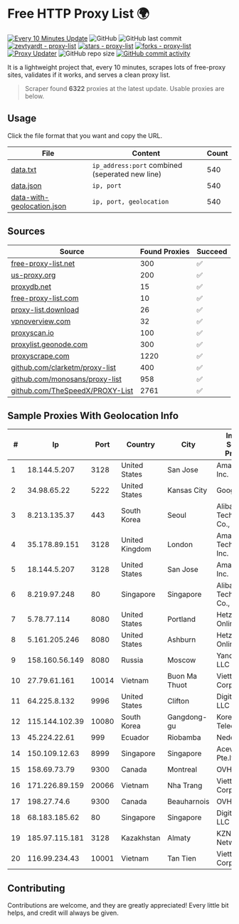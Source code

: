 
# Free HTTP Proxy List 🌍

[![Every 10 Minutes Update](https://github.com/mertguvencli/http-proxy-list/actions/workflows/main.yml/badge.svg?branch=main)](https://github.com/mertguvencli/http-proxy-list/actions/workflows/main.yml)
![GitHub](https://img.shields.io/github/license/mertguvencli/http-proxy-list)
![GitHub last commit](https://img.shields.io/github/last-commit/mertguvencli/http-proxy-list)
[![zevtyardt - proxy-list](https://img.shields.io/static/v1?label=zevtyardt&message=proxy-list&color=blue&logo=github)](https://github.com/zevtyardt/proxy-list "Go to GitHub repo")
[![stars - proxy-list](https://img.shields.io/github/stars/zevtyardt/proxy-list?style=social)](https://github.com/zevtyardt/proxy-list)
[![forks - proxy-list](https://img.shields.io/github/forks/zevtyardt/proxy-list?style=social)](https://github.com/zevtyardt/proxy-list)
[![Proxy Updater](https://github.com/zevtyardt/proxy-list/workflows/Proxy%20Updater/badge.svg)](https://github.com/zevtyardt/proxy-list/actions?query=workflow:"Proxy+Updater")
![GitHub repo size](https://img.shields.io/github/repo-size/zevtyardt/proxy-list)
[![GitHub commit activity](https://img.shields.io/github/commit-activity/m/zevtyardt/proxy-list?logo=commits)](https://github.com/zevtyardt/proxy-list/commits/main)

It is a lightweight project that, every 10 minutes, scrapes lots of free-proxy sites, validates if it works, and serves a clean proxy list.

> Scraper found **6322** proxies at the latest update. Usable proxies are below.

## Usage

Click the file format that you want and copy the URL.

|File|Content|Count|
|----|-------|-----|
|[data.txt](https://raw.githubusercontent.com/mertguvencli/http-proxy-list/main/proxy-list/data.txt)|`ip_address:port` combined (seperated new line)|540|
|[data.json](https://raw.githubusercontent.com/mertguvencli/http-proxy-list/main/proxy-list/data.json)|`ip, port`|540|
|[data-with-geolocation.json](https://raw.githubusercontent.com/mertguvencli/http-proxy-list/main/proxy-list/data-with-geolocation.json)|`ip, port, geolocation`|540|

## Sources

|Source|Found Proxies|Succeed|
|------|-------------|-------|
|[free-proxy-list.net](https://free-proxy-list.net)|300|✅|
|[us-proxy.org](https://www.us-proxy.org)|200|✅|
|[proxydb.net](http://proxydb.net)|15|✅|
|[free-proxy-list.com](https://free-proxy-list.com/?page=&port=&type%5B%5D=http&type%5B%5D=https&up_time=0&search=Search)|10|✅|
|[proxy-list.download](https://www.proxy-list.download/HTTP)|26|✅|
|[vpnoverview.com](https://vpnoverview.com/privacy/anonymous-browsing/free-proxy-servers)|32|✅|
|[proxyscan.io](https://www.proxyscan.io)|100|✅|
|[proxylist.geonode.com](https://proxylist.geonode.com/api/proxy-list?limit=300&page=1&sort_by=lastChecked&sort_type=desc&protocols=http,https)|300|✅|
|[proxyscrape.com](https://api.proxyscrape.com/v2/?request=displayproxies&protocol=http&timeout=10000&country=all&ssl=all&anonymity=all)|1220|✅|
|[github.com/clarketm/proxy-list](https://raw.githubusercontent.com/clarketm/proxy-list/master/proxy-list-raw.txt)|400|✅|
|[github.com/monosans/proxy-list](https://raw.githubusercontent.com/monosans/proxy-list/main/proxies/http.txt)|958|✅|
|[github.com/TheSpeedX/PROXY-List](https://raw.githubusercontent.com/TheSpeedX/PROXY-List/master/http.txt)|2761|✅|


## Sample Proxies With Geolocation Info

|#|Ip|Port|Country|City|Internet Service Provider|
|-|--|----|-------|----|-------------------------|
|1|18.144.5.207|3128|United States|San Jose|Amazon.com, Inc.|
|2|34.98.65.22|5222|United States|Kansas City|Google LLC|
|3|8.213.135.37|443|South Korea|Seoul|Alibaba (US) Technology Co., Ltd.|
|4|35.178.89.151|3128|United Kingdom|London|Amazon Technologies Inc.|
|5|18.144.5.207|3128|United States|San Jose|Amazon.com, Inc.|
|6|8.219.97.248|80|Singapore|Singapore|Alibaba (US) Technology Co., Ltd.|
|7|5.78.77.114|8080|United States|Portland|Hetzner Online GmbH|
|8|5.161.205.246|8080|United States|Ashburn|Hetzner Online GmbH|
|9|158.160.56.149|8080|Russia|Moscow|Yandex.Cloud LLC|
|10|27.79.61.161|10014|Vietnam|Buon Ma Thuot|Viettel Corporation|
|11|64.225.8.132|9996|United States|Clifton|DigitalOcean, LLC|
|12|115.144.102.39|10080|South Korea|Gangdong-gu|Korea Telecom|
|13|45.224.22.61|999|Ecuador|Riobamba|Nedetel S.A.|
|14|150.109.12.63|8999|Singapore|Singapore|Aceville Pte.ltd|
|15|158.69.73.79|9300|Canada|Montreal|OVH SAS|
|16|171.226.89.159|20066|Vietnam|Nha Trang|Viettel Corporation|
|17|198.27.74.6|9300|Canada|Beauharnois|OVH SAS|
|18|68.183.185.62|80|Singapore|Singapore|DigitalOcean, LLC|
|19|185.97.115.181|3128|Kazakhstan|Almaty|KZNLS Network|
|20|116.99.234.43|10001|Vietnam|Tan Tien|Viettel Corporation|



## Contributing

Contributions are welcome, and they are greatly appreciated! Every
little bit helps, and credit will always be given.

